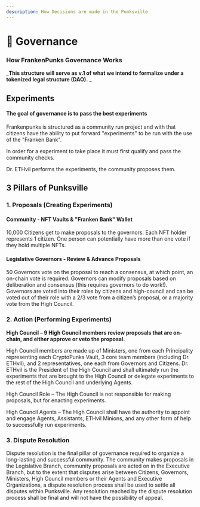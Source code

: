 ```yaml
---
description: How Decisions are made in the Punksville
---
```


# 📔 Governance

### How FrankenPunks Governance Works

_**This structure will serve as v.1 of what we intend to formalize under a tokenized legal structure (DAO).** _&#x20;

## Experiments

#### The goal of governance is to pass the best experiments

Frankenpunks is structured as a community run project and with that citizens have the ability to put forward "experiments" to be run with the use of the "Franken Bank".

In order for a experiment to take place it must first qualify and pass the community checks.&#x20;

Dr. ETHvil performs the experiments, the community proposes them.

## 3 Pillars of Punksville

### 1. Proposals (Creating Experiments)

#### Community - NFT Vaults & "Franken Bank" Wallet

10,000 Citizens get to make proposals to the governors. Each NFT holder represents 1 citizen. One person can potentially have more than one vote if they hold multiple NFTs.&#x20;

#### Legislative Governors - Review & Advance Proposals

50 Governors vote on the proposal to reach a consensus, at which point, an on-chain vote is required. Governors can modify proposals based on deliberation and consensus (this requires governors to do work!). Governors are voted into their roles by citizens and high-council and can be voted out of their role with a 2/3 vote from a citizen’s proposal, or a majority vote from the High Council.

### 2. Action (Performing Experiments)&#x20;

**High Council – 9 High Council members review proposals that are on-chain, and either approve or veto the proposal.**&#x20;

High Council members are made up of Ministers, one from each Principality representing each CryptoPunks Vault, 3 core team members (including Dr. ETHvil), and 2 representatives, one each from Governors and Citizens. Dr. ETHvil is the President of the High Council and shall ultimately run the experiments that are brought to the High Council or delegate experiments to the rest of the High Council and underlying Agents.

High Council Role – The High Council is not responsible for making proposals, but for enacting experiments.&#x20;

High Council Agents – The High Council shall have the authority to appoint and engage Agents, Assistants, ETHvil Minions, and any other form of help to successfully run experiments.&#x20;

### 3. Dispute Resolution&#x20;

Dispute resolution is the final pillar of governance required to organize a long-lasting and successful community. The community makes proposals in the Legislative Branch, community proposals are acted on in the Executive Branch, but to the extent that disputes arise between Citizens, Governors, Ministers, High Council members or their Agents and Executive Organizations, a dispute resolution process shall be used to settle all disputes within Punksville. Any resolution reached by the dispute resolution process shall be final and will not have the possibility of appeal.
